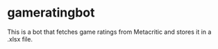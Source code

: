 # gameratingbot
This is a bot that fetches game ratings from Metacritic and stores it in a .xlsx file.
